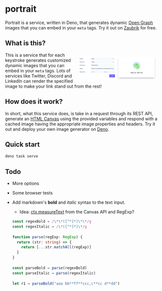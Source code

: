 # portrait

Portrait is a service, written in Deno, that generates dynamic
[Open Graph](http://ogp.me) images that you can embed in your `meta` tags. Try
it out on [Zaubrik](https://dev.zaubrik.com/portrait/) for free.

## What is this?

<img src="./portrait_zaubrik-2022-04-10.png" alt="Portrait preview" width="50%" align="right" style="padding: 12px">
This is a service that for each keystroke generates customized dynamic
 images that you can embed in your <code>meta</code> tags.
Lots of services like Twitter, Discord and LinkedIn can render the specified
image to make your link stand out from the rest!

## How does it work?

In short, what this service does, is take in a request through its REST API,
generate an
[HTML Canvas](https://developer.mozilla.org/en-US/docs/Web/API/Canvas_API) using
the provided variables and respond with a cached image having the appropriate
image properties and headers. Try it out and deploy your own image generator on
[Deno](https://deno.land/).

## Quick start

```bash
deno task serve
```

## Todo

- More options
- Some browser tests
- Add markdown's **bold** and _italic_ syntax to the text input.

  - Idea:
    [ctx.measureText](https://developer.mozilla.org/en-US/docs/Web/API/CanvasRenderingContext2D/measureText)
    from the Canvas API and RegExp?

  ```ts
  const regexBold = /\*\*([^*]*)\*\*/g
  const regexItalic = /\*([^*]*)\*/g

  function parse(regExp: RegExp) {
    return (str: string) => {
      return [...str.matchAll(regExp)]
    }
  }

  const parseBold = parse(regexBold)
  const parseItalic = parse(regexItalic)

  let r1 = parseBold("aaa bb**ff**ccc,c**cc d**dd")
  ```
